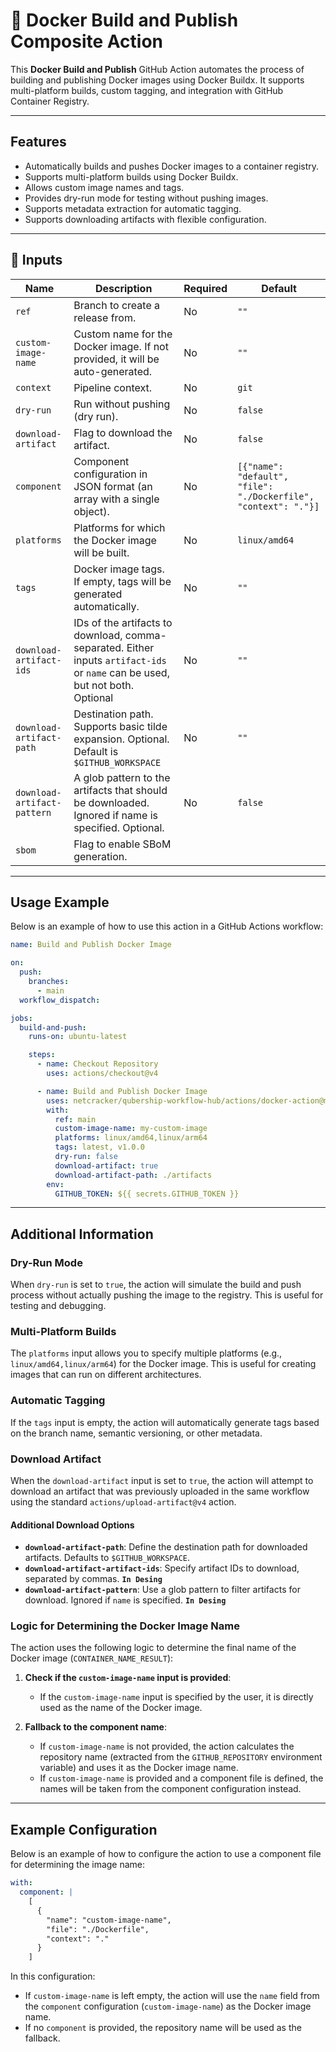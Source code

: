 # 🚀 Docker Build and Publish Composite Action

This **Docker Build and Publish** GitHub Action automates the process of building and publishing Docker images using Docker Buildx. It supports multi-platform builds, custom tagging, and integration with GitHub Container Registry.

---

## Features

- Automatically builds and pushes Docker images to a container registry.
- Supports multi-platform builds using Docker Buildx.
- Allows custom image names and tags.
- Provides dry-run mode for testing without pushing images.
- Supports metadata extraction for automatic tagging.
- Supports downloading artifacts with flexible configuration.

---

## 📌 Inputs

| Name                        | Description                                                                                                                   | Required | Default                                                         |
| --------------------------- | ----------------------------------------------------------------------------------------------------------------------------- | -------- | --------------------------------------------------------------- |
| `ref`                       | Branch to create a release from.                                                                                              | No       | `""`                                                            |
| `custom-image-name`         | Custom name for the Docker image. If not provided, it will be auto-generated.                                                 | No       | `""`                                                            |
| `context`                   | Pipeline context.                                                                                                             | No       | `git`                                                           |
| `dry-run`                   | Run without pushing (dry run).                                                                                                | No       | `false`                                                         |
| `download-artifact`         | Flag to download the artifact.                                                                                                | No       | `false`                                                         |
| `component`                 | Component configuration in JSON format (an array with a single object).                                                       | No       | `[{"name": "default", "file": "./Dockerfile", "context": "."}]` |
| `platforms`                 | Platforms for which the Docker image will be built.                                                                           | No       | `linux/amd64`                                                   |
| `tags`                      | Docker image tags. If empty, tags will be generated automatically.                                                            | No       | `""`                                                            |
| `download-artifact-ids`     | IDs of the artifacts to download, comma-separated. Either inputs `artifact-ids` or `name` can be used, but not both. Optional | No       | `""`                                                            |
| `download-artifact-path`    | Destination path. Supports basic tilde expansion. Optional. Default is `$GITHUB_WORKSPACE`                                    | No       | `""`                                                            |
| `download-artifact-pattern` | A glob pattern to the artifacts that should be downloaded. Ignored if name is specified. Optional.                            | No       | `false`                                                         |
| `sbom`                      | Flag to enable SBoM generation.                                                                                               |

---

## Usage Example

Below is an example of how to use this action in a GitHub Actions workflow:

```yaml
name: Build and Publish Docker Image

on:
  push:
    branches:
      - main
  workflow_dispatch:

jobs:
  build-and-push:
    runs-on: ubuntu-latest

    steps:
      - name: Checkout Repository
        uses: actions/checkout@v4

      - name: Build and Publish Docker Image
        uses: netcracker/qubership-workflow-hub/actions/docker-action@main
        with:
          ref: main
          custom-image-name: my-custom-image
          platforms: linux/amd64,linux/arm64
          tags: latest, v1.0.0
          dry-run: false
          download-artifact: true
          download-artifact-path: ./artifacts
        env:
          GITHUB_TOKEN: ${{ secrets.GITHUB_TOKEN }}
```

---

## Additional Information

### Dry-Run Mode

When `dry-run` is set to `true`, the action will simulate the build and push process without actually pushing the image to the registry. This is useful for testing and debugging.

### Multi-Platform Builds

The `platforms` input allows you to specify multiple platforms (e.g., `linux/amd64,linux/arm64`) for the Docker image. This is useful for creating images that can run on different architectures.

### Automatic Tagging

If the `tags` input is empty, the action will automatically generate tags based on the branch name, semantic versioning, or other metadata.

### Download Artifact

When the `download-artifact` input is set to `true`, the action will attempt to download an artifact that was previously uploaded in the same workflow using the standard `actions/upload-artifact@v4` action.

#### Additional Download Options

- **`download-artifact-path`**: Define the destination path for downloaded artifacts. Defaults to `$GITHUB_WORKSPACE`.
- **`download-artifact-artifact-ids`**: Specify artifact IDs to download, separated by commas. **`In Desing`**
- **`download-artifact-pattern`**: Use a glob pattern to filter artifacts for download. Ignored if `name` is specified. **`In Desing`**

### Logic for Determining the Docker Image Name

The action uses the following logic to determine the final name of the Docker image (`CONTAINER_NAME_RESULT`):

1. **Check if the `custom-image-name` input is provided**:
   - If the `custom-image-name` input is specified by the user, it is directly used as the name of the Docker image.

2. **Fallback to the component name**:
   - If `custom-image-name` is not provided, the action calculates the repository name (extracted from the `GITHUB_REPOSITORY` environment variable) and uses it as the Docker image name.
   - If `custom-image-name` is provided and a component file is defined, the names will be taken from the component configuration instead.

---

## Example Configuration

Below is an example of how to configure the action to use a component file for determining the image name:

```yaml
with:
  component: |
    [
      {
        "name": "custom-image-name",
        "file": "./Dockerfile",
        "context": "."
      }
    ]
```

In this configuration:

- If `custom-image-name` is left empty, the action will use the `name` field from the `component` configuration (`custom-image-name`) as the Docker image name.
- If no `component` is provided, the repository name will be used as the fallback.
